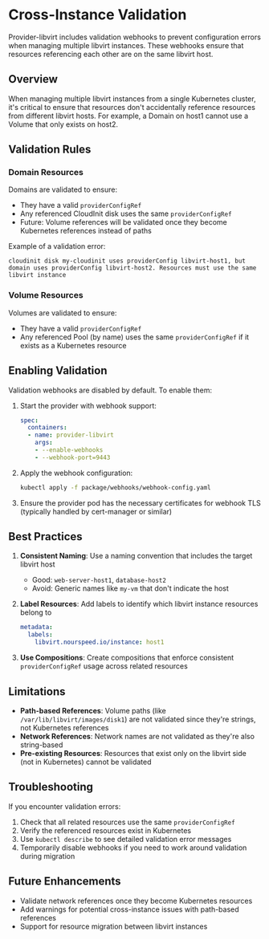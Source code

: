 # Cross-Instance Validation

Provider-libvirt includes validation webhooks to prevent configuration errors when managing multiple libvirt instances. These webhooks ensure that resources referencing each other are on the same libvirt host.

## Overview

When managing multiple libvirt instances from a single Kubernetes cluster, it's critical to ensure that resources don't accidentally reference resources from different libvirt hosts. For example, a Domain on host1 cannot use a Volume that only exists on host2.

## Validation Rules

### Domain Resources

Domains are validated to ensure:
- They have a valid `providerConfigRef`
- Any referenced CloudInit disk uses the same `providerConfigRef`
- Future: Volume references will be validated once they become Kubernetes references instead of paths

Example of a validation error:
```
cloudinit disk my-cloudinit uses providerConfig libvirt-host1, but domain uses providerConfig libvirt-host2. Resources must use the same libvirt instance
```

### Volume Resources  

Volumes are validated to ensure:
- They have a valid `providerConfigRef`
- Any referenced Pool (by name) uses the same `providerConfigRef` if it exists as a Kubernetes resource

## Enabling Validation

Validation webhooks are disabled by default. To enable them:

1. Start the provider with webhook support:
   ```yaml
   spec:
     containers:
     - name: provider-libvirt
       args:
       - --enable-webhooks
       - --webhook-port=9443
   ```

2. Apply the webhook configuration:
   ```bash
   kubectl apply -f package/webhooks/webhook-config.yaml
   ```

3. Ensure the provider pod has the necessary certificates for webhook TLS (typically handled by cert-manager or similar)

## Best Practices

1. **Consistent Naming**: Use a naming convention that includes the target libvirt host
   - Good: `web-server-host1`, `database-host2`
   - Avoid: Generic names like `my-vm` that don't indicate the host

2. **Label Resources**: Add labels to identify which libvirt instance resources belong to
   ```yaml
   metadata:
     labels:
       libvirt.nourspeed.io/instance: host1
   ```

3. **Use Compositions**: Create compositions that enforce consistent `providerConfigRef` usage across related resources

## Limitations

- **Path-based References**: Volume paths (like `/var/lib/libvirt/images/disk1`) are not validated since they're strings, not Kubernetes references
- **Network References**: Network names are not validated as they're also string-based
- **Pre-existing Resources**: Resources that exist only on the libvirt side (not in Kubernetes) cannot be validated

## Troubleshooting

If you encounter validation errors:

1. Check that all related resources use the same `providerConfigRef`
2. Verify the referenced resources exist in Kubernetes
3. Use `kubectl describe` to see detailed validation error messages
4. Temporarily disable webhooks if you need to work around validation during migration

## Future Enhancements

- Validate network references once they become Kubernetes resources
- Add warnings for potential cross-instance issues with path-based references
- Support for resource migration between libvirt instances